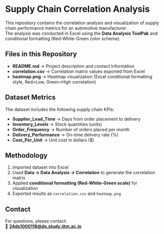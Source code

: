 # Supply Chain Correlation Analysis

This repository contains the correlation analysis and visualization of supply chain performance metrics for an automotive manufacturer.  
The analysis was conducted in Excel using the **Data Analysis ToolPak** and conditional formatting (Red-White-Green color scheme).

## Files in this Repository

- **README.md** → Project description and contact information  
- **correlation.csv** → Correlation matrix values exported from Excel  
- **heatmap.png** → Heatmap visualization (Excel conditional formatting style, Red=Low, Green=High correlation)  

## Dataset Metrics

The dataset includes the following supply chain KPIs:

- **Supplier_Lead_Time** → Days from order placement to delivery  
- **Inventory_Levels** → Stock quantities (units)  
- **Order_Frequency** → Number of orders placed per month  
- **Delivery_Performance** → On-time delivery rate (%)  
- **Cost_Per_Unit** → Unit cost in dollars ($)  

## Methodology

1. Imported dataset into Excel  
2. Used **Data → Data Analysis → Correlation** to generate the correlation matrix  
3. Applied **conditional formatting (Red-White-Green scale)** for visualization  
4. Exported results as `correlation.csv` and `heatmap.png`

## Contact

For questions, please contact:  
📧 **24ds1000118@ds.study.iitm.ac.in**
